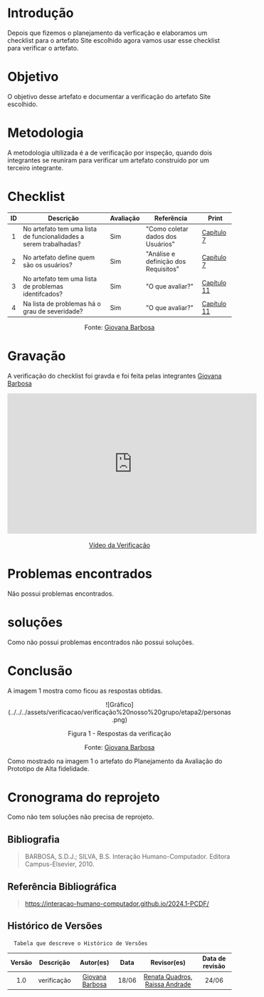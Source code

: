 # Introdução
Depois que fizemos o planejamento da verficação e elaboramos um checklist para o artefato Site escolhido agora vamos usar esse checklist para verificar o artefato.

# Objetivo
O objetivo desse artefato e documentar a verificação do artefato Site escolhido.

# Metodologia
A metodologia ultilizada é a de verificação por inspeção, quando dois integrantes se reuniram para verificar um artefato construido por um terceiro integrante.

# Checklist
| ID | Descrição | Avaliação | Referência | Print |
| :----: | --------- | ---------- | ----------- | ------- |
| 1 | No artefato tem uma lista de funcionalidades a serem trabalhadas? | Sim|"Como coletar dados dos Usuários" | [Capítulo 7](image-3.png) |
| 2 | No artefato define quem são os usuários? | Sim| "Análise e definição dos Requisitos"| [Capítulo 7](image-2.png) |
| 3 | No artefato tem uma lista de problemas identifcados?  | Sim| "O que avaliar?" | [Capítulo 11](image.png) |
| 4 | Na lista de problemas há o grau de severidade? |Sim | "O que avaliar?" | [Capítulo 11](image.png)|


<center> <p>Fonte: <a href="https://github.com/gio221">Giovana Barbosa</a></p></center>

# Gravação
A verificação do checklist foi gravda e foi feita pelas integrantes [Giovana Barbosa](https://github.com/gio221) 

<p style="text-align: center"><iframe width="560" height="315" src="https://www.youtube.com/embed/Tr_56rHv1V8 " title="YouTube video player" frameborder="0" allow="accelerometer; autoplay; clipboard-write; encrypted-media; gyroscope; picture-in-picture; web-share" referrerpolicy="strict-origin-when-cross-origin" allowfullscreen></iframe></p>
<p style="text-align: center"><a href="https://youtu.be/Tr_56rHv1V8 " target="blanket">Vídeo da Verificação</a></p>

# Problemas encontrados
Não possui problemas encontrados.

# soluções
Como não possui problemas encontrados não possui soluções.

# Conclusão
A imagem 1 mostra como ficou as respostas obtidas.
<center>
![Gráfico](../../../assets/verificacao/verificação%20nosso%20grupo/etapa2/personas.png)
<div align="center">
<p> Figura 1 - Respostas da verificação</p>
 <center>  <p>Fonte: <a href="https://github.com/gio221">Giovana Barbosa</a></p></center>        
</div></center>

Como mostrado na imagem 1 o artefato do Planejamento da Avaliação do Prototipo de Alta fidelidade.

# Cronograma do reprojeto
Como não tem soluções não precisa de reprojeto.

## Bibliografia
> BARBOSA, S.D.J.; SILVA, B.S. Interação Humano-Computador. Editora Campus-Elsevier, 2010.

## Referência Bibliográfica

> https://interacao-humano-computador.github.io/2024.1-PCDF/

## Histórico de Versões
      Tabela que descreve o Histórico de Versões

|     Versão       |     Descrição      |      Autor(es)      | Data           |  Revisor(es)          |Data de revisão|
| :----------------------------------------------------------: | :-------------------------------: | :-------------------------------------------------: | :-------------------------------: |  :-------------------------------: | :-------------------------------: |
| 1.0 | verificação |[Giovana Barbosa](https://github.com/gio221) | 18/06 |  [Renata Quadros](https://github.com/Renatinha28), [Raissa Andrade](https://github.com/RaissaAndradeS)| 24/06|
